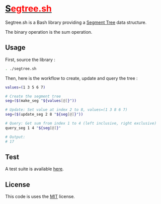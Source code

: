 <h1><a href="src/segtree.sh"><span style="color: black">S</span><span style="color: red">egtree.sh</span></a></h1>

Segtree.sh is a Bash library providing a [Segment Tree](https://en.wikipedia.org/wiki/Segment_tree) data structure.

The binary operation is the sum operation.

## Usage
First, source the library :
```sh
. ./segtree.sh
```

Then, here is the workflow to create, update and query the tree :
```sh
values=(1 3 5 6 7)

# Create the segment tree
seg=($(make_seg "${values[@]}"))

# Update: Set value at index 2 to 8, values=(1 3 8 6 7)
seg=($(update_seg 2 8 "${seg[@]}"))

# Query: Get sum from index 1 to 4 (left inclusive, right exclusive)
query_seg 1 4 "${seg[@]}"

# Output:
# 17
```

## Test
A test suite is available [here](test.sh).

## License
This code is uses the [MIT](LICENSE) license.
